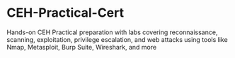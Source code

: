 # CEH-Practical-Cert
Hands-on CEH Practical preparation with labs covering reconnaissance, scanning, exploitation, privilege escalation, and web attacks using tools like Nmap, Metasploit, Burp Suite, Wireshark, and more
